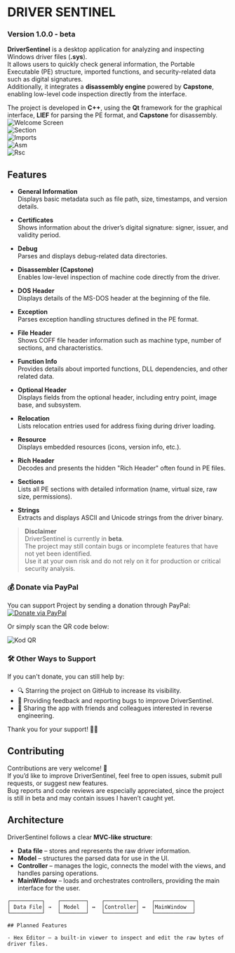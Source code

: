 # DRIVER SENTINEL
### **Version 1.0.0 - beta**

**DriverSentinel** is a desktop application for analyzing and inspecting Windows driver files (**.sys**).  
It allows users to quickly check general information, the Portable Executable (PE) structure, imported functions, and security-related data such as digital signatures.  
Additionally, it integrates a **disassembly engine** powered by **Capstone**, enabling low-level code inspection directly from the interface.

The project is developed in **C++**, using the **Qt** framework for the graphical interface, **LIEF** for parsing the PE format, and **Capstone** for disassembly.
![Welcome Screen](https://github.com/user-attachments/assets/839515ca-b619-4e64-9764-eb5436be30d9)   
![Section](https://github.com/user-attachments/assets/61be3085-be0c-4076-80c5-2a859fb51be8)   
![Imports](https://github.com/user-attachments/assets/d2e04416-9a15-4b51-a8f2-af1b5ae8b4a8)   
![Asm](https://github.com/user-attachments/assets/6dd0bbad-326a-4c6c-b5d0-9bc713d90452)   
![Rsc](https://github.com/user-attachments/assets/34ec2e16-3a0c-4bcf-93fc-0b0857e4a512)   

## Features

- **General Information**  
  Displays basic metadata such as file path, size, timestamps, and version details.

- **Certificates**  
  Shows information about the driver’s digital signature: signer, issuer, and validity period.

- **Debug**  
  Parses and displays debug-related data directories.

- **Disassembler (Capstone)**  
  Enables low-level inspection of machine code directly from the driver.

- **DOS Header**  
  Displays details of the MS-DOS header at the beginning of the file.

- **Exception**  
  Parses exception handling structures defined in the PE format.

- **File Header**  
  Shows COFF file header information such as machine type, number of sections, and characteristics.

- **Function Info**  
  Provides details about imported functions, DLL dependencies, and other related data.

- **Optional Header**  
  Displays fields from the optional header, including entry point, image base, and subsystem.

- **Relocation**  
  Lists relocation entries used for address fixing during driver loading.

- **Resource**  
  Displays embedded resources (icons, version info, etc.).

- **Rich Header**  
  Decodes and presents the hidden "Rich Header" often found in PE files.

- **Sections**  
  Lists all PE sections with detailed information (name, virtual size, raw size, permissions).

- **Strings**  
  Extracts and displays ASCII and Unicode strings from the driver binary.   

> **Disclaimer**  
> DriverSentinel is currently in **beta**.  
> The project may still contain bugs or incomplete features that have not yet been identified.  
> Use it at your own risk and do not rely on it for production or critical security analysis.   

### 💰 Donate via PayPal  
You can support Project by sending a donation through PayPal:  
[![Donate via PayPal](https://img.shields.io/badge/Donate%20via%20PayPal-00457C?logo=paypal&logoColor=white&style=for-the-badge)](https://www.paypal.com/donate/?hosted_button_id=MW4VMJ8YHSZF2)

Or simply scan the QR code below:  

![Kod QR](https://github.com/user-attachments/assets/a9c86292-1220-4e7e-b7b2-6e7415075220)

### 🛠️ Other Ways to Support  
If you can't donate, you can still help by:  
- 🔍 Starring the project on GitHub to increase its visibility.  
- 🐞 Providing feedback and reporting bugs to improve DriverSentinel.  
- 📂 Sharing the app with friends and colleagues interested in reverse engineering.  

Thank you for your support! 🧩🔐   

## Contributing

Contributions are very welcome! 🎉  
If you’d like to improve DriverSentinel, feel free to open issues, submit pull requests, or suggest new features.  
Bug reports and code reviews are especially appreciated, since the project is still in beta and may contain issues I haven’t caught yet.  

## Architecture

DriverSentinel follows a clear **MVC-like structure**:

- **Data file** – stores and represents the raw driver information.  
- **Model** – structures the parsed data for use in the UI.  
- **Controller** – manages the logic, connects the model with the views, and handles parsing operations.  
- **MainWindow** – loads and orchestrates controllers, providing the main interface for the user.  

```text
┌──────────┐    ┌────────┐    ┌──────────┐    ┌────────────┐
│ Data File│ →  │ Model  │ ↔  │Controller│ ↔  │MainWindow  │   
└──────────┘    └────────┘    └──────────┘    └────────────┘

## Planned Features

- Hex Editor – a built-in viewer to inspect and edit the raw bytes of driver files.   



